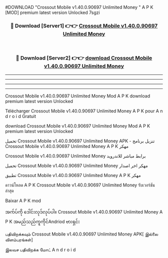 #DOWNLOAD "Crossout Mobile v1.40.0.90697 Unlimited Money " A P K [MOD] premium latest version Unlocked 7sgzi 



<div align="center">

<h3>🔴 Download [Server1] 👉👉 <a href="https://apkdownload12.web.app/?title=Crossout Mobile v1.40.0.90697 Unlimited Money ">Crossout Mobile v1.40.0.90697 Unlimited Money  </a></h3><br>

<h3>🔴 Download [Server2] 👉👉 <a href="https://apkdownload12.web.app/?title=Crossout Mobile v1.40.0.90697 Unlimited Money ">download Crossout Mobile v1.40.0.90697 Unlimited Money  </a></h3>
</div>


----------------------------------------------------------

----------------------------------------------------------

----------------------------------------------------------

----------------------------------------------------------


Crossout Mobile v1.40.0.90697 Unlimited Money  Mod A P K download premium latest version Unlocked

Télécharger  Crossout Mobile v1.40.0.90697 Unlimited Money  A P K pour A n d r o i d Gratuit

download Crossout Mobile v1.40.0.90697 Unlimited Money  Mod A P K premium latest version Unlocked

تحميل Crossout Mobile v1.40.0.90697 Unlimited Money  APK - تنزيل برنامج Crossout Mobile v1.40.0.90697 Unlimited Money  A P K مهكر

Crossout Mobile v1.40.0.90697 Unlimited Money  برابط مباشر للاندرويد

تحميل Crossout Mobile v1.40.0.90697 Unlimited Money  مهكر اخر اصدار

تطبيق Crossout Mobile v1.40.0.90697 Unlimited Money  A P K مهكر

ดาวน์โหลด A P K Crossout Mobile v1.40.0.90697 Unlimited Money  รับเวอร์ชันล่าสุด

Baixar A P K mod

အက်ပ်ကို ဒေါင်းလုဒ်လုပ်ပါ။ Crossout Mobile v1.40.0.90697 Unlimited Money  A P K အမည်သည်ကူကိုင်Andriod ဗားရှင်း

பதிவிறக்கவும் Crossout Mobile v1.40.0.90697 Unlimited Money  APK[ இல்லை விளம்பரங்கள்] 
 
இலவச பதிவிறக்க மோட் A n d r o i d



